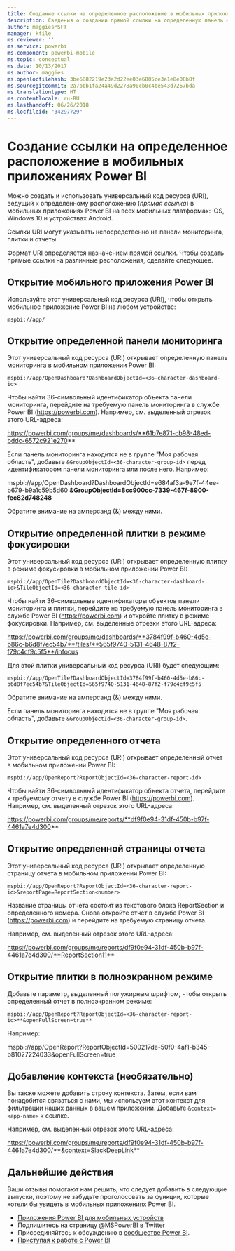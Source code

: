 ```yaml
---
title: Создание ссылки на определенное расположение в мобильных приложениях Power BI
description: Сведения о создании прямой ссылки на определенную панель мониторинга, плитку или отчет в мобильном приложении Power BI с помощью универсального кода ресурса (URI).
author: maggiesMSFT
manager: kfile
ms.reviewer: ''
ms.service: powerbi
ms.component: powerbi-mobile
ms.topic: conceptual
ms.date: 10/13/2017
ms.author: maggies
ms.openlocfilehash: 3be6882219e23a2d22ee03e6805ce3a1e8e08b8f
ms.sourcegitcommit: 2a7bbb1fa24a49d2278a90cb0c4be543d7267bda
ms.translationtype: HT
ms.contentlocale: ru-RU
ms.lasthandoff: 06/26/2018
ms.locfileid: "34297729"
---
```

# <a name="create-a-link-to-a-specific-location-in-the-power-bi-mobile-apps"></a>Создание ссылки на определенное расположение в мобильных приложениях Power BI
Можно создать и использовать универсальный код ресурса (URI), ведущий к определенному расположению (*прямая ссылка*) в мобильных приложениях Power BI на всех мобильных платформах: iOS, Windows 10 и устройствах Android.

Ссылки URI могут указывать непосредственно на панели мониторинга, плитки и отчеты.

Формат URI определяется назначением прямой ссылки. Чтобы создать прямые ссылки на различные расположения, сделайте следующее. 

## <a name="open-the-power-bi-mobile-app"></a>Открытие мобильного приложения Power BI
Используйте этот универсальный код ресурса (URI), чтобы открыть мобильное приложение Power BI на любом устройстве:

    mspbi://app/


## <a name="open-to-a-specific-dashboard"></a>Открытие определенной панели мониторинга
Этот универсальный код ресурса (URI) открывает определенную панель мониторинга в мобильном приложении Power BI:

    mspbi://app/OpenDashboard?DashboardObjectId=<36-character-dashboard-id>

Чтобы найти 36-символьный идентификатор объекта панели мониторинга, перейдите на требуемую панель мониторинга в службе Power BI (https://powerbi.com). Например, см. выделенный отрезок этого URL-адреса:

https://powerbi.com/groups/me/dashboards/**61b7e871-cb98-48ed-bddc-6572c921e270**

Если панель мониторинга находится не в группе "Моя рабочая область", добавьте `&GroupObjectId=<36-character-group-id>` перед идентификатором панели мониторинга или после него. Например: 

mspbi://app/OpenDashboard?DashboardObjectId=e684af3a-9e7f-44ee-b679-b9a1c59b5d60 **&GroupObjectId=8cc900cc-7339-467f-8900-fec82d748248**

Обратите внимание на амперсанд (&) между ними.

## <a name="open-to-a-specific-tile-in-focus"></a>Открытие определенной плитки в режиме фокусировки
Этот универсальный код ресурса (URI) открывает определенную плитку в режиме фокусировки в мобильном приложении Power BI:

    mspbi://app/OpenTile?DashboardObjectId=<36-character-dashboard-id>&TileObjectId=<36-character-tile-id>

Чтобы найти 36-символьные идентификаторы объектов панели мониторинга и плитки, перейдите на требуемую панель мониторинга в службе Power BI (https://powerbi.com) и откройте плитку в режиме фокусировки. Например, см. выделенные отрезки этого URL-адреса:

https://powerbi.com/groups/me/dashboards/**3784f99f-b460-4d5e-b86c-b6d8f7ec54b7**/tiles/**565f9740-5131-4648-87f2-f79c4cf9c5f5**/infocus

Для этой плитки универсальный код ресурса (URI) будет следующим:

    mspbi://app/OpenTile?DashboardObjectId=3784f99f-b460-4d5e-b86c-b6d8f7ec54b7&TileObjectId=565f9740-5131-4648-87f2-f79c4cf9c5f5

Обратите внимание на амперсанд (&) между ними.

Если панель мониторинга находится не в группе "Моя рабочая область", добавьте `&GroupObjectId=<36-character-group-id>`.

## <a name="open-to-a-specific-report"></a>Открытие определенного отчета
Этот универсальный код ресурса (URI) открывает определенный отчет в мобильном приложении Power BI:

    mspbi://app/OpenReport?ReportObjectId=<36-character-report-id>

Чтобы найти 36-символьный идентификатор объекта отчета, перейдите к требуемому отчету в службе Power BI (https://powerbi.com). Например, см. выделенный отрезок этого URL-адреса:

https://powerbi.com/groups/me/reports/**df9f0e94-31df-450b-b97f-4461a7e4d300**

## <a name="open-to-a-specific-report-page"></a>Открытие определенной страницы отчета
Этот универсальный код ресурса (URI) открывает определенную страницу отчета в мобильном приложении Power BI:

    mspbi://app/OpenReport?ReportObjectId=<36-character-report-id>&reportPage=ReportSection<number>

Название страницы отчета состоит из текстового блока ReportSection и определенного номера. Снова откройте отчет в службе Power BI (https://powerbi.com) и перейдите на требуемую страницу отчета. 

Например, см. выделенный отрезок этого URL-адреса:

https://powerbi.com/groups/me/reports/df9f0e94-31df-450b-b97f-4461a7e4d300/**ReportSection11**

## <a name="open-in-full-screen-mode"></a>Открытие плитки в полноэкранном режиме
Добавьте параметр, выделенный полужирным шрифтом, чтобы открыть определенный отчет в полноэкранном режиме:

    mspbi://app/OpenReport?ReportObjectId=<36-character-report-id>**&openFullScreen=true**

Например: 

mspbi://app/OpenReport?ReportObjectId=500217de-50f0-4af1-b345-b81027224033&openFullScreen=true

## <a name="add-context-optional"></a>Добавление контекста (необязательно)
Вы также можете добавить строку контекста. Затем, если вам понадобится связаться с нами, мы используем этот контекст для фильтрации наших данных в вашем приложении. Добавьте `&context=<app-name>` к ссылке.

Например, см. выделенный отрезок этого URL-адреса: 

https://powerbi.com/groups/me/reports/df9f0e94-31df-450b-b97f-4461a7e4d300/**&context=SlackDeepLink**

## <a name="next-steps"></a>Дальнейшие действия
Ваши отзывы помогают нам решить, что следует добавить в следующие выпуски, поэтому не забудьте проголосовать за функции, которые хотели бы увидеть в мобильных приложениях Power BI. 

* [Приложения Power BI для мобильных устройств](mobile-apps-for-mobile-devices.md)
* Подпишитесь на страницу @MSPowerBI в Twitter
* Присоединяйтесь к обсуждению в [сообществе Power BI](http://community.powerbi.com/).
* [Приступая к работе с Power BI](service-get-started.md)

